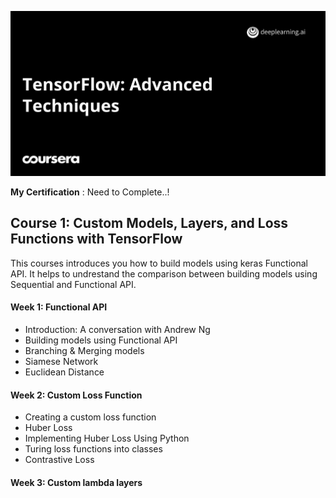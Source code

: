 ![](https://github.com/vidush5/TensorFlow-Advanced-Techniques-Specialization/blob/main/image_01.jpeg) 

**My Certification** : Need to Complete..!

## Course 1: Custom Models, Layers, and Loss Functions with TensorFlow

This courses introduces you how to build models using keras Functional API. It helps to undrestand the comparison between building models using Sequential and Functional API.

#### Week 1: Functional API

- Introduction: A conversation with Andrew Ng
- Building models using Functional API
- Branching & Merging models
- Siamese Network
- Euclidean Distance

#### Week 2: Custom Loss Function

- Creating a custom loss function
- Huber Loss
- Implementing Huber Loss Using Python
- Turing loss functions into classes
- Contrastive Loss

#### Week 3: Custom lambda layers





